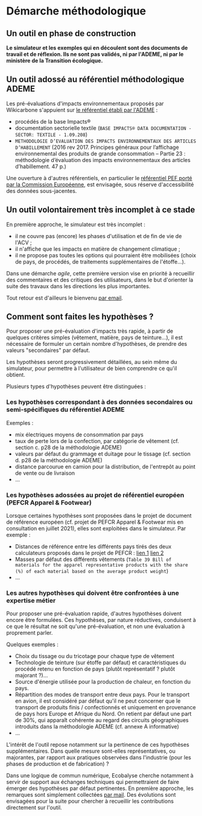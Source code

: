 # Démarche méthodologique

## Un outil en phase de construction

**Le simulateur et les exemples qui en découlent sont des documents de travail et de réflexion. Ils ne sont pas validés, ni par l'ADEME, ni par le ministère de la Transition écologique.**

## Un outil adossé au référentiel méthodologique ADEME

Les pré-évaluations d'impacts environnementaux proposés par Wikicarbone s'appuient sur [le référentiel établi par l'ADEME](http://www.base-impacts.ademe.fr/) :

* procédés de la base Impacts®
* documentation sectorielle textile (`BASE IMPACTS® DATA DOCUMENTATION - SECTOR: TEXTILE - 1.09.208`)
* `METHODOLOGIE D’EVALUATION DES IMPACTS ENVIRONNEMENTAUX DES ARTICLES D’HABILLEMENT` (2016 rev 2017. Principes généraux pour l’affichage environnemental des produits de grande consommation – Partie 23 : méthodologie d’évaluation des impacts environnementaux des articles d’habillement. 47 p.)

Une ouverture à d'autres référentiels, en particulier le [référentiel PEF porté par la Commission Européenne](https://ec.europa.eu/environment/eussd/smgp/pdf/product-environmental-footprint-PEF-methode\_fr.pdf), est envisagée, sous réserve d'accessibilité des données sous-jacentes.

## Un outil volontairement très incomplet à ce stade

En première approche, le simulateur est très incomplet :

* il ne couvre pas (encore) les phases d'utilisation et de fin de vie de l'ACV ;
* il n'affiche que les impacts en matière de changement climatique ;
* il ne propose pas toutes les options qui pourraient être mobilisées (choix de pays, de procédés, de traitements supplémentaires de l'étoffe…).

Dans une démarche _agile_, cette première version vise en priorité à recueillir des commentaires et des critiques des utilisateurs, dans le but d'orienter la suite des travaux dans les directions les plus importantes.

Tout retour est d'ailleurs le bienvenu [par email](mailto:wikicarbone@beta.gouv.fr).

## Comment sont faites les hypothèses ?

Pour proposer une pré-évaluation d'impacts très rapide, à partir de quelques critères simples (vêtement, matière, pays de teinture…), il est nécessaire de formuler un certain nombre d'hypothèses, de prendre des valeurs "secondaires" par défaut.

Les hypothèses seront progressivement détaillées, au sein même du simulateur, pour permettre à l'utilisateur de bien comprendre ce qu'il obtient.

Plusieurs types d'hypothèses peuvent être distinguées :

### Les hypothèses correspondant à des données secondaires ou semi-spécifiques du référentiel ADEME

Exemples :

* mix électriques moyens de consommation par pays
* taux de perte lors de la confection, par catégorie de vêtement (cf. section c. p28 de la méthodologie ADEME)
* valeurs par défaut du grammage et duitage pour le tissage (cf. section d. p28 de la méthodologie ADEME)
* distance parcourue en camion pour la distribution, de l'entrepôt au point de vente ou de livraison
* …

### Les hypothèses adossées au projet de référentiel européen (PEFCR Apparel & Footwear)

Lorsque certaines hypothèses sont proposées dans le projet de document de référence européen (cf. projet de PEFCR Apparel & Footwear mis en consultation en juillet 2021), elles sont exploitées dans le simulateur. Par exemple :

* Distances de référence entre les différents pays tirés des deux calculateurs proposés dans le projet de PEFCR : [lien 1](https://www.searates.com/services/distances-time/) [lien 2](https://co2.myclimate.org/en/flight\_calculators/new/)
* Masses par défaut des différents vêtements (`Table 39 Bill of materials for the apparel representative products with the share (%) of each material based on the average product weight`)
* …

### Les autres hypothèses qui doivent être confrontées à une expertise métier

Pour proposer une pré-évaluation rapide, d'autres hypothèses doivent encore être formulées. Ces hypothèses, par nature réductives, conduisent à ce que le résultat ne soit qu'une pré-évaluation, et non une évaluation à proprement parler.

Quelques exemples :

* Choix du tissage ou du tricotage pour chaque type de vêtement
* Technologie de teinture (sur étoffe par défaut) et caractéristiques du procédé retenu en fonction de pays (plutôt représentatif ? plutôt majorant ?)…
* Source d'énergie utilisée pour la production de chaleur, en fonction du pays.
* Répartition des modes de transport entre deux pays. Pour le transport en avion, il est considéré par défaut qu'il ne peut concerner que le transport de produits finis / confectionnés et uniquement en provenance de pays hors Europe et Afrique du Nord. On retient par défaut une part de 30%, qui apparaît cohérente au regard des circuits géographiques introduits dans la méthodologie ADEME (cf. annexe A informative)
* …

L'intérêt de l'outil repose notamment sur la pertinence de ces hypothèses supplémentaires. Dans quelle mesure sont-elles représentatives, ou majorantes, par rapport aux pratiques observées dans l'industrie (pour les phases de production et de fabrication) ?

Dans une logique de commun numérique, Ecobalyse cherche notamment à servir de support aux échanges techniques qui permettraient de faire émerger des hypothèses par défaut pertinentes. En première approche, les remarques sont simplement collectées [par mail](mailto:wikicarbone@beta.gouv.fr). Des évolutions sont envisagées pour la suite pour chercher à recueillir les contributions directement sur l'outil.
